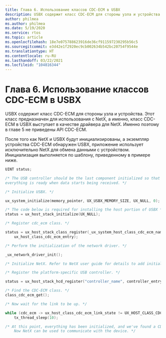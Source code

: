 ```yaml
---
title: Глава 6. Использование классов CDC-ECM в USBX
description: USBX содержит класс CDC-ECM для стороны узла и устройства. Этот класс предназначен для использования с NetX, а именно, класс CDC-ECM в USBX выступает в качестве драйвера для NetX. Именно поэтому в главе 5 не приведены API CDC-ECM.
author: philmea
ms.author: philmea
ms.date: 5/19/2020
ms.service: rtos
ms.topic: article
ms.openlocfilehash: 18e7e075788623916de36cf911597230295b56c5
ms.sourcegitcommit: e3d42e1f2920ec9cb002634b542bc20754f9544e
ms.translationtype: HT
ms.contentlocale: ru-RU
ms.lasthandoff: 03/22/2021
ms.locfileid: "104816344"
---
```

# <a name="chapter-6---usbx-cdc-ecm-class-usage"></a>Глава 6. Использование классов CDC-ECM в USBX

USBX содержит класс CDC-ECM для стороны узла и устройства. Этот класс предназначен для использования с NetX, а именно, класс CDC-ECM в USBX выступает в качестве драйвера для NetX. Именно поэтому в главе 5 не приведены API CDC-ECM.

После того как NetX и USBX будут инициализированы, а экземпляр устройства CDC-ECM обнаружен USBX, приложение использует исключительно NetX для обмена данными с устройством. Инициализация выполняется по шаблону, приведенному в примере ниже.

```c
UINT status;

/* The USB controller should be the last component initialized so that
everything is ready when data starts being received. */

/* Initialize USBX. */

ux_system_initialize(memory_pointer, UX_USBX_MEMORY_SIZE, UX_NULL, 0);

/* The code below is required for installing the host portion of USBX */
status = ux_host_stack_initialize(UX_NULL);

/* Register cdc_ecm class. */

status = ux_host_stack_class_register(_ux_system_host_class_cdc_ecm_name,
    ux_host_class_cdc_ecm_entry);

/* Perform the initialization of the network driver. */

_ux_network_driver_init();

/* Initialize NetX. Refer to NetX user guide for details to add initialization code. */

/* Register the platform-specific USB controller. */

status = ux_host_stack_hcd_register("controller_name", controller_entry, param1, param2);

/* Find the CDC-ECM class. */
class_cdc_ecm_get();

/* Now wait for the link to be up. */

while (cdc_ecm -> ux_host_class_cdc_ecm_link_state != UX_HOST_CLASS_CDC_ECM_LINK_STATE_UP)
    tx_thread_sleep(10);

/* At this point, everything has been initialized, and we've found a CDC-ECM device.
    Now NetX can be used to communicate with the device. */
```
